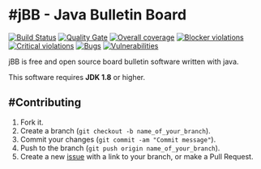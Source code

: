 #jBB - Java Bulletin Board
=================================
[![Build Status](http://vps289371.ovh.net:8000/buildStatus/icon?job=jBB-build-feature_cache-improvements_0.9.0_20170816)](http://vps289371.ovh.net:8000/job/jBB-build-feature_cache-improvements_0.9.0_20170816/) 
[![Quality Gate](http://vps289371.ovh.net:9000/api/badges/gate?key=org.jbb:jbb-parent:0.9.0-cache-improvements-SNAPSHOT)](http://vps289371.ovh.net:9000/dashboard?id=org.jbb%3Ajbb-parent%3A0.9.0-cache-improvements-SNAPSHOT)
[![Overall coverage](http://vps289371.ovh.net:9000/api/badges/measure?key=org.jbb:jbb-parent:0.9.0-cache-improvements-SNAPSHOT&metric=coverage&blinking=true)](http://vps289371.ovh.net:9000/dashboard?id=org.jbb%3Ajbb-parent%3A0.9.0-cache-improvements-SNAPSHOT) 
[![Blocker violations](http://vps289371.ovh.net:9000/api/badges/measure?key=org.jbb:jbb-parent:0.9.0-cache-improvements-SNAPSHOT&metric=blocker_violations&blinking=true)](http://vps289371.ovh.net:9000/dashboard?id=org.jbb%3Ajbb-parent%3A0.9.0-cache-improvements-SNAPSHOT) 
[![Critical violations](http://vps289371.ovh.net:9000/api/badges/measure?key=org.jbb:jbb-parent:0.9.0-cache-improvements-SNAPSHOT&metric=critical_violations&blinking=true)](http://vps289371.ovh.net:9000/dashboard?id=org.jbb%3Ajbb-parent%3A0.9.0-cache-improvements-SNAPSHOT) 
[![Bugs](http://vps289371.ovh.net:9000/api/badges/measure?key=org.jbb:jbb-parent:0.9.0-cache-improvements-SNAPSHOT&metric=bugs&blinking=true)](http://vps289371.ovh.net:9000/dashboard?id=org.jbb%3Ajbb-parent%3A0.9.0-cache-improvements-SNAPSHOT) 
[![Vulnerabilities](http://vps289371.ovh.net:9000/api/badges/measure?key=org.jbb:jbb-parent:0.9.0-cache-improvements-SNAPSHOT&metric=vulnerabilities&blinking=true)](http://vps289371.ovh.net:9000/dashboard?id=org.jbb%3Ajbb-parent%3A0.9.0-cache-improvements-SNAPSHOT)


jBB is free and open source board bulletin software written with java.


This software requires **JDK 1.8** or higher.

#Contributing
------------

1. Fork it.
2. Create a branch (`git checkout -b name_of_your_branch`).
3. Commit your changes (`git commit -am "Commit message"`).
4. Push to the branch (`git push origin name_of_your_branch`).
5. Create a new [issue](https://github.com/jbb-project/jbb/issues/new) with a link to your branch, or make a Pull Request.

